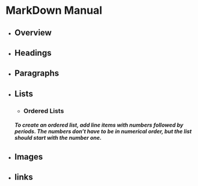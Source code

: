 # MarkDown Manual

- ## Overview

- ## Headings

- ## Paragraphs

- ## Lists
    - ### Ordered Lists

    ##### To create an ordered list, add line items with numbers followed by periods. The numbers don’t have to be in numerical order, but the list should start with the number one.

- ## Images

- ## links
